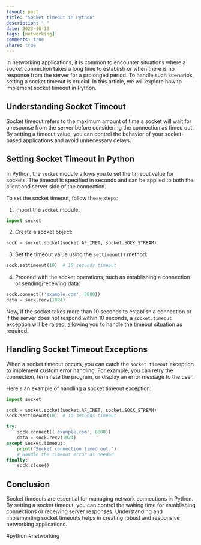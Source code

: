```yaml
---
layout: post
title: "Socket timeout in Python"
description: " "
date: 2023-10-13
tags: [networking]
comments: true
share: true
---
```


In networking applications, it is common to encounter situations where a socket connection takes a long time to establish or when there is no response from the server for a prolonged period. To handle such scenarios, setting a socket timeout is crucial. In this article, we will explore how to implement socket timeout in Python.

## Understanding Socket Timeout

Socket timeout refers to the maximum amount of time a socket will wait for a response from the server before considering the connection as timed out. By setting a timeout value, you can control the behavior of your socket-based applications and avoid unnecessary delays.

## Setting Socket Timeout in Python

In Python, the `socket` module allows you to set the timeout value for sockets. The timeout is specified in seconds and can be applied to both the client and server side of the connection.

To set the socket timeout, follow these steps:

1. Import the `socket` module:
```python
import socket
```

2. Create a socket object:
```python
sock = socket.socket(socket.AF_INET, socket.SOCK_STREAM)
```

3. Set the timeout value using the `settimeout()` method:
```python
sock.settimeout(10)  # 10 seconds timeout
```

4. Proceed with the socket operations, such as establishing a connection or sending/receiving data:
```python
sock.connect(('example.com', 8080))
data = sock.recv(1024)
```

Now, if the socket takes more than 10 seconds to establish a connection or if the server does not respond within 10 seconds, a `socket.timeout` exception will be raised, allowing you to handle the timeout situation as required.

## Handling Socket Timeout Exceptions

When a socket timeout occurs, you can catch the `socket.timeout` exception to implement custom error handling. For example, you can retry the connection, terminate the program, or display an error message to the user.

Here's an example of handling a socket timeout exception:
```python
import socket

sock = socket.socket(socket.AF_INET, socket.SOCK_STREAM)
sock.settimeout(10)  # 10 seconds timeout

try:
    sock.connect(('example.com', 8080))
    data = sock.recv(1024)
except socket.timeout:
    print("Socket connection timed out.")
    # Handle the timeout error as needed
finally:
    sock.close()
```

## Conclusion

Socket timeouts are essential for managing network connections in Python. By setting a socket timeout, you can control the waiting time for establishing connections or receiving server responses. Understanding and implementing socket timeouts helps in creating robust and responsive networking applications.

#python #networking